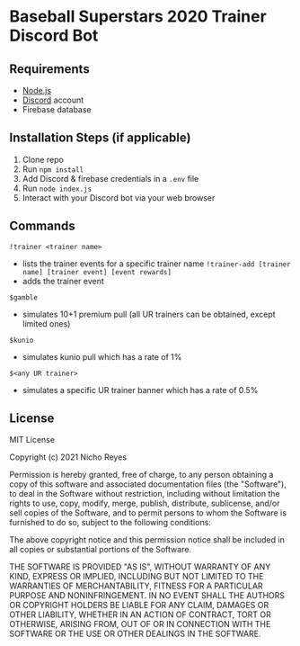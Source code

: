 # Baseball Superstars 2020 Trainer Discord Bot

## Requirements

- [Node.js](http://nodejs.org/)
- [Discord](https://discordapp.com/) account
- Firebase database

## Installation Steps (if applicable)

1. Clone repo
2. Run `npm install`
3. Add Discord & firebase credentials in a `.env` file
3. Run `node index.js`
4. Interact with your Discord bot via your web browser

## Commands
`!trainer <trainer name>`
  - lists the trainer events for a specific trainer name
`!trainer-add [trainer name] [trainer event] [event rewards]`
  - adds the trainer event

`$gamble`
  - simulates 10+1 premium pull (all UR trainers can be obtained, except limited ones)
  
`$kunio`
   - simulates kunio pull which has a rate of 1%
   
`$<any UR trainer>`

   - simulates a specific UR trainer banner which has a rate of 0.5%  


## License

MIT License

Copyright (c) 2021 Nicho Reyes

Permission is hereby granted, free of charge, to any person obtaining a copy
of this software and associated documentation files (the "Software"), to deal
in the Software without restriction, including without limitation the rights
to use, copy, modify, merge, publish, distribute, sublicense, and/or sell
copies of the Software, and to permit persons to whom the Software is
furnished to do so, subject to the following conditions:

The above copyright notice and this permission notice shall be included in all
copies or substantial portions of the Software.

THE SOFTWARE IS PROVIDED "AS IS", WITHOUT WARRANTY OF ANY KIND, EXPRESS OR
IMPLIED, INCLUDING BUT NOT LIMITED TO THE WARRANTIES OF MERCHANTABILITY,
FITNESS FOR A PARTICULAR PURPOSE AND NONINFRINGEMENT. IN NO EVENT SHALL THE
AUTHORS OR COPYRIGHT HOLDERS BE LIABLE FOR ANY CLAIM, DAMAGES OR OTHER
LIABILITY, WHETHER IN AN ACTION OF CONTRACT, TORT OR OTHERWISE, ARISING FROM,
OUT OF OR IN CONNECTION WITH THE SOFTWARE OR THE USE OR OTHER DEALINGS IN THE
SOFTWARE.

